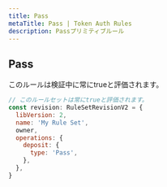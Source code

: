 ```yaml
---
title: Pass
metaTitle: Pass | Token Auth Rules
description: Passプリミティブルール
---
```


## Pass
このルールは検証中に常にtrueと評価されます。

```js
// このルールセットは常にtrueと評価されます。
const revision: RuleSetRevisionV2 = {
  libVersion: 2,
  name: 'My Rule Set',
  owner,
  operations: {
    deposit: {
      type: 'Pass',
    },
  },
}
```